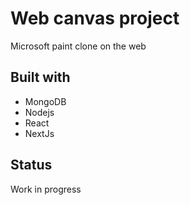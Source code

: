 # Web canvas project
Microsoft paint clone on the web

## Built with
- MongoDB
- Nodejs
- React
- NextJs

## Status
Work in progress
